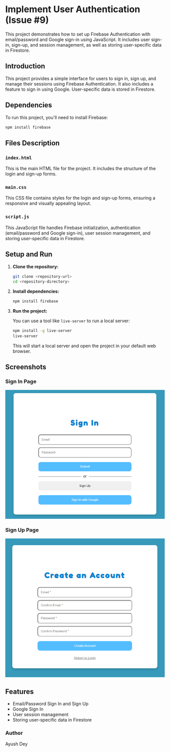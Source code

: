 
# Implement User Authentication (Issue #9)

This project demonstrates how to set up Firebase Authentication with email/password and Google sign-in using JavaScript. It includes user sign-in, sign-up, and session management, as well as storing user-specific data in Firestore.

## Introduction

This project provides a simple interface for users to sign in, sign up, and manage their sessions using Firebase Authentication. It also includes a feature to sign in using Google. User-specific data is stored in Firestore.

## Dependencies

To run this project, you'll need to install Firebase:

```sh
npm install firebase
```

## Files Description

### `index.html`

This is the main HTML file for the project. It includes the structure of the login and sign-up forms.

### `main.css`

This CSS file contains styles for the login and sign-up forms, ensuring a responsive and visually appealing layout.

### `script.js`

This JavaScript file handles Firebase initialization, authentication (email/password and Google sign-in), user session management, and storing user-specific data in Firestore.

## Setup and Run

1. **Clone the repository:**

   ```sh
   git clone <repository-url>
   cd <repository-directory>
   ```

2. **Install dependencies:**

   ```sh
   npm install firebase
   ```

3. **Run the project:**

   You can use a tool like `live-server` to run a local server:

   ```sh
   npm install -g live-server
   live-server
   ```

   This will start a local server and open the project in your default web browser.

## Screenshots

### Sign In Page

![Sign In Page](image.png)

### Sign Up Page

![Sign Up Page](image-1.png)

## Features

- Email/Password Sign In and Sign Up
- Google Sign In
- User session management
- Storing user-specific data in Firestore


### Author

Ayush Dey

